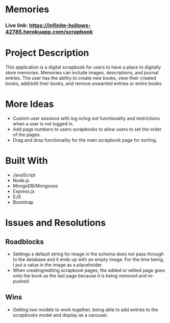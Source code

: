 # Memories

### Live link: https://infinite-hollows-42785.herokuapp.com/scrapbook

# Project Description

This application is a digital scrapbook for users to have a place to digitally store memories. Memories can include images, descriptions, and journal entries. The user has the ability to create new books, view their created books, add/edit their books, and remove unwanted entries or entire books.

# More Ideas

- Custom user sessions with log in/log out functionality and restrictions when a user is not logged in.
- Add page numbers to users scrapbooks to allow users to set the order of the pages.
- Drag and drop functionality for the main scrapbook page for sorting.

# Built With

- JavaScript
- Node.js
- MongoDB/Mongoose
- Express.js
- EJS
- Bootstrap

# Issues and Resolutions

## Roadblocks

- Settings a default string for image in the schema does not pass through to the database and it ends up with an empty image. For the time being, I put a value in the image as a placeholder.
- When creating/editing scrapbook pages, the added or edited page goes onto the book as the last page because it is being removed and re-pushed.

## Wins

- Getting two models to work together, being able to add entries to the scrapbooks model and display as a carousel.
